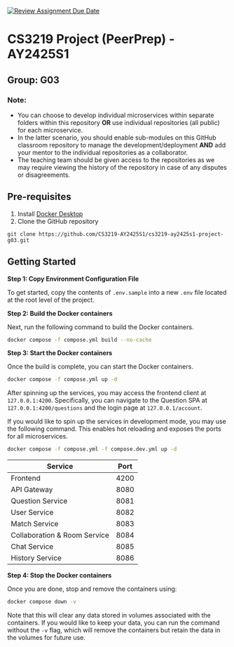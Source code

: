 [![Review Assignment Due Date](https://classroom.github.com/assets/deadline-readme-button-22041afd0340ce965d47ae6ef1cefeee28c7c493a6346c4f15d667ab976d596c.svg)](https://classroom.github.com/a/bzPrOe11)

# CS3219 Project (PeerPrep) - AY2425S1

## Group: G03

### Note:

- You can choose to develop individual microservices within separate folders within this repository **OR** use
  individual repositories (all public) for each microservice.
- In the latter scenario, you should enable sub-modules on this GitHub classroom repository to manage the
  development/deployment **AND** add your mentor to the individual repositories as a collaborator.
- The teaching team should be given access to the repositories as we may require viewing the history of the repository
  in case of any disputes or disagreements.

## Pre-requisites

1. Install [Docker Desktop](https://www.docker.com/products/docker-desktop/)
2. Clone the GitHub repository

```
git clone https://github.com/CS3219-AY2425S1/cs3219-ay2425s1-project-g03.git
```

## Getting Started

**Step 1: Copy Environment Configuration File**

To get started, copy the contents of `.env.sample` into a new `.env` file located at the root level of the project.

**Step 2: Build the Docker containers**

Next, run the following command to build the Docker containers.

```bash
docker compose -f compose.yml build --no-cache
```

**Step 3: Start the Docker containers**

Once the build is complete, you can start the Docker containers.

```bash
docker compose -f compose.yml up -d
```

After spinning up the services, you may access the frontend client at `127.0.0.1:4200`. Specifically, you can navigate
to the Question SPA at `127.0.0.1:4200/questions` and the login page at `127.0.0.1/account`.

If you would like to spin up the services in development mode, you may use the following command. This enables hot
reloading and exposes the ports for all microservices.

```bash
docker compose -f compose.yml -f compose.dev.yml up -d
```

| Service                      | Port |
|------------------------------|------|
| Frontend                     | 4200 |
| API Gateway                  | 8080 |
| Question Service             | 8081 |
| User Service                 | 8082 |
| Match Service                | 8083 |
| Collaboration & Room Service | 8084 |
| Chat Service                 | 8085 |
| History Service              | 8086 |

**Step 4: Stop the Docker containers**

Once you are done, stop and remove the containers using:

```bash
docker compose down -v
```

Note that this will clear any data stored in volumes associated with the containers. If you would like to keep your
data, you can run the command without the `-v` flag, which will remove the containers but retain the data in the volumes
for future use.